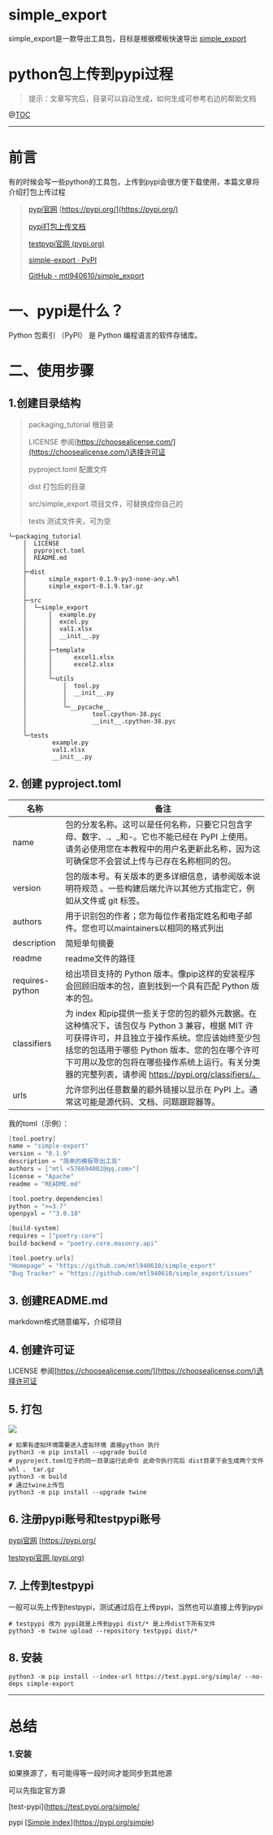 # simple_export

simple_export是一款导出工具包，目标是根据模板快速导出
[simple_export](https://github.com/mtl940610/simple_export/)

# python包上传到pypi过程

> 提示：文章写完后，目录可以自动生成，如何生成可参考右边的帮助文档

@[TOC](文章目录)

---

# 前言

有的时候会写一些python的工具包，上传到pypi会很方便下载使用，本篇文章将介绍打包上传过程

> [pypi官网](https://pypi.org/) [https://pypi.org/](https://pypi.org/)
> 
> [pypi打包上传文档](https://packaging.python.org/en/latest/tutorials/packaging-projects/)
> 
> [testpypi官网 (pypi.org)](https://test.pypi.org/)
> 
> [simple-export · PyPI](https://pypi.org/project/simple-export/)
> 
> [GitHub - mtl940610/simple_export](https://github.com/mtl940610/simple_export)

# 一、pypi是什么？

Python 包索引 （PyPI） 是 Python 编程语言的软件存储库。

# 二、使用步骤

## 1.创建目录结构

> packaging_tutorial 根目录
> 
> LICENSE 参阅[https://choosealicense.com/](https://choosealicense.com/)选择许可证
> 
> pyproject.toml 配置文件
> 
> dist 打包后的目录
> 
> src/simple_export 项目文件，可替换成你自己的
> 
> tests 测试文件夹，可为空

```
└─packaging_tutorial
    │  LICENSE
    │  pyproject.toml
    │  README.md
    │
    ├─dist
    │      simple_export-0.1.9-py3-none-any.whl
    │      simple_export-0.1.9.tar.gz
    │
    ├─src
    │  └─simple_export
    │      │  example.py
    │      │  excel.py
    │      │  val1.xlsx
    │      │  __init__.py
    │      │
    │      ├─template
    │      │      excel1.xlsx
    │      │      excel2.xlsx
    │      │
    │      └─utils
    │          │  tool.py
    │          │  __init__.py
    │          │
    │          └─__pycache__
    │                  tool.cpython-38.pyc
    │                  __init__.cpython-38.pyc
    │
    └─tests
            example.py
            val1.xlsx
            __init__.py
```

## 2. 创建 pyproject.toml

| 名称  | 备注  |
| --- | --- |
| name | 包的分发名称。这可以是任何名称，只要它只包含字母、数字、.、_和-。它也不能已经在 PyPI 上使用。请务必使用您在本教程中的用户名更新此名称，因为这可确保您不会尝试上传与已存在名称相同的包。 |
| version | 包的版本号。有关版本的更多详细信息，请参阅版本说明符规范 。一些构建后端允许以其他方式指定它，例如从文件或 git 标签。 |
| authors | 用于识别包的作者；您为每位作者指定姓名和电子邮件。您也可以maintainers以相同的格式列出 |
| description | 简短单句摘要 |
| readme | readme文件的路径 |
| requires-python | 给出项目支持的 Python 版本。像pip这样的安装程序会回顾旧版本的包，直到找到一个具有匹配 Python 版本的包。 |
| classifiers | 为 index 和pip提供一些关于您的包的额外元数据。在这种情况下，该包仅与 Python 3 兼容，根据 MIT 许可获得许可，并且独立于操作系统。您应该始终至少包括您的包适用于哪些 Python 版本、您的包在哪个许可下可用以及您的包将在哪些操作系统上运行。有关分类器的完整列表，请参阅 https://pypi.org/classifiers/。 |
| urls | 允许您列出任意数量的额外链接以显示在 PyPI 上。通常这可能是源代码、文档、问题跟踪器等。 |

我的toml（示例）：

```c
[tool.poetry]
name = "simple-export"
version = "0.1.9"
description = "简单的模板导出工具"
authors = ["mtl <576694002@qq.com>"]
license = "Apache"
readme = "README.md"

[tool.poetry.dependencies]
python = ">=3.7"
openpyxl = "^3.0.10"

[build-system]
requires = ["poetry-core"]
build-backend = "poetry.core.masonry.api"

[tool.poetry.urls]
"Homepage" = "https://github.com/mtl940610/simple_export"
"Bug Tracker" = "https://github.com/mtl940610/simple_export/issues"
```

## 3. 创建README.md

markdown格式随意编写，介绍项目

## 4. 创建许可证

LICENSE 参阅[https://choosealicense.com/](https://choosealicense.com/)选择许可证

## 5. 打包

![](file://C:\Users\e9\AppData\Roaming\marktext\images\2023-02-07-11-28-32-image.png?msec=1676359881325)

```
# 如果有虚拟环境需要进入虚拟环境 直接python 执行
python3 -m pip install --upgrade build
# pyproject.toml位于的同一目录运行此命令 此命令执行完后 dist目录下会生成两个文件 whl 、 tar.gz
python3 -m build
# 通过twine上传包
python3 -m pip install --upgrade twine
```

## 6. 注册pypi账号和testpypi账号

[pypi官网](https://pypi.org/) [https://pypi.org/

[testpypi官网 (pypi.org)](https://test.pypi.org/)

## 7. 上传到testpypi

一般可以先上传到testpypi，测试通过后在上传pypi，当然也可以直接上传到pypi

```
# testpypi 改为 pypi就是上传到pypi dist/* 是上传dist下所有文件
python3 -m twine upload --repository testpypi dist/*
```

## 8. 安装

```
python3 -m pip install --index-url https://test.pypi.org/simple/ --no-deps simple-export
```

---

# 总结

### 1.安装

如果换源了，有可能得等一段时间才能同步到其他源

可以先指定官方源

[test-pypi](https://test.pypi.org/simple/

pypi [[Simple index](https://pypi.org/simple)](https://pypi.org/simple)